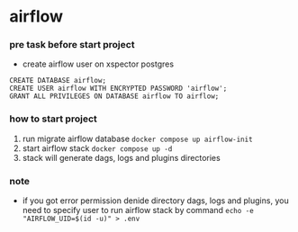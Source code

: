 # airflow

### pre task before start project
- create airflow user on xspector postgres
```
CREATE DATABASE airflow;
CREATE USER airflow WITH ENCRYPTED PASSWORD 'airflow';
GRANT ALL PRIVILEGES ON DATABASE airflow TO airflow;
```

### how to start project
1. run migrate airflow database `docker compose up airflow-init`
2. start airflow stack `docker compose up -d`
3. stack will generate dags, logs and plugins directories

### note
- if you got error permission denide directory dags, logs and plugins, you need to specify user to run airflow stack by command `echo -e "AIRFLOW_UID=$(id -u)" > .env`
